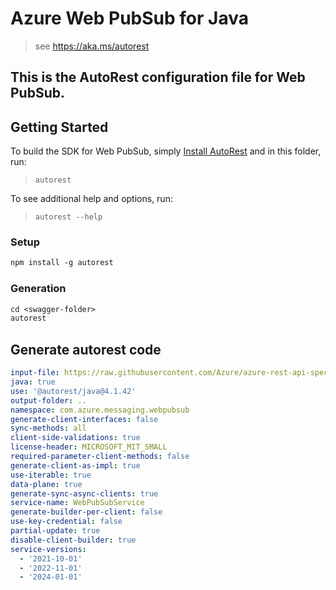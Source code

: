 # Azure Web PubSub for Java

> see https://aka.ms/autorest

This is the AutoRest configuration file for Web PubSub.
---
## Getting Started

To build the SDK for Web PubSub, simply [Install AutoRest](https://aka.ms/autorest) and in this folder, run:

> `autorest`

To see additional help and options, run:

> `autorest --help`

### Setup
```ps
npm install -g autorest
```

### Generation

```ps
cd <swagger-folder>
autorest
```

## Generate autorest code

``` yaml
input-file: https://raw.githubusercontent.com/Azure/azure-rest-api-specs/main/specification/webpubsub/data-plane/WebPubSub/stable/2024-01-01/webpubsub.json
java: true
use: '@autorest/java@4.1.42'
output-folder: ..
namespace: com.azure.messaging.webpubsub
generate-client-interfaces: false
sync-methods: all
client-side-validations: true
license-header: MICROSOFT_MIT_SMALL
required-parameter-client-methods: false 
generate-client-as-impl: true
use-iterable: true
data-plane: true
generate-sync-async-clients: true
service-name: WebPubSubService
generate-builder-per-client: false
use-key-credential: false
partial-update: true
disable-client-builder: true
service-versions:
  - '2021-10-01'
  - '2022-11-01'
  - '2024-01-01'
```
